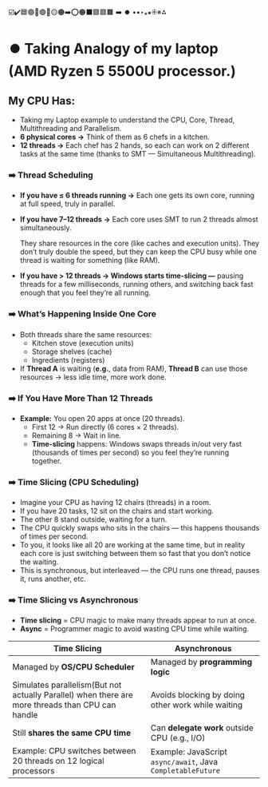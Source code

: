 ☑️✔️🟦🟣🔵🟢🔴🟡🟠➡️⭕🟠⬛🟩🟪🟫 ➡️ ⏺️ ••‣⁎⁕⁜※⁂

# ⏺️ Taking Analogy of my laptop (AMD Ryzen 5 5500U processor.)

## My CPU Has:

- Taking my Laptop example to understand the CPU, Core, Thread, Multithreading and Parallelism.
- **6 physical cores →** Think of them as 6 chefs in a kitchen.
- **12 threads →** Each chef has 2 hands, so each can work on 2 different tasks at the same time (thanks to SMT — Simultaneous Multithreading).

### ➡️ Thread Scheduling

- **If you have ≤ 6 threads running →** Each one gets its own core, running at full speed, truly in parallel.

- **If you have 7–12 threads →** Each core uses SMT to run 2 threads almost simultaneously.

  They share resources in the core (like caches and execution units).
  They don’t truly double the speed, but they can keep the CPU busy while one thread is waiting for something (like RAM).

- **If you have > 12 threads → Windows starts time-slicing —** pausing threads for a few milliseconds, running others, and switching back fast enough that you feel they’re all running.

### ➡️ What’s Happening Inside One Core

- Both threads share the same resources:
  - Kitchen stove (execution units)
  - Storage shelves (cache)
  - Ingredients (registers)
- If **Thread A** is waiting (**e.g.**, data from RAM), **Thread B** can use those resources → less idle time, more work done.

### ➡️ If You Have More Than 12 Threads

- **Example:** You open 20 apps at once (20 threads).
  - First 12 → Run directly (6 cores × 2 threads).
  - Remaining 8 → Wait in line.
  - **Time-slicing** happens: Windows swaps threads in/out very fast (thousands of times per second) so you feel they’re running together.

### ➡️ Time Slicing (CPU Scheduling)

- Imagine your CPU as having 12 chairs (threads) in a room.
- If you have 20 tasks, 12 sit on the chairs and start working.
- The other 8 stand outside, waiting for a turn.
- The CPU quickly swaps who sits in the chairs — this happens thousands of times per second.
- To you, it looks like all 20 are working at the same time, but in reality each core is just switching between them
  so fast that you don’t notice the waiting.
- This is synchronous, but interleaved — the CPU runs one thread, pauses it, runs another, etc.

### ➡️ Time Slicing vs Asynchronous

- **Time slicing** = CPU magic to make many threads appear to run at once.
- **Async** = Programmer magic to avoid wasting CPU time while waiting.

| **Time Slicing**                                                                                 | **Asynchronous**                                            |
| ------------------------------------------------------------------------------------------------ | ----------------------------------------------------------- |
| Managed by **OS/CPU Scheduler**                                                                  | Managed by **programming logic**                            |
| Simulates parallelism(But not actually Parallel) when there are more threads than CPU can handle | Avoids blocking by doing other work while waiting           |
| Still **shares the same CPU time**                                                               | Can **delegate work** outside CPU (e.g., I/O)               |
| Example: CPU switches between 20 threads on 12 logical processors                                | Example: JavaScript `async/await`, Java `CompletableFuture` |
